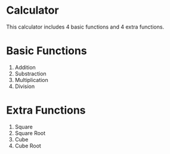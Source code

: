 # Calculator
This calculator includes 4 basic functions and 4 extra functions.
# Basic Functions
1. Addition
2. Substraction
3. Multiplication
4. Division
# Extra Functions
1. Square
2. Square Root
3. Cube
4. Cube Root 
